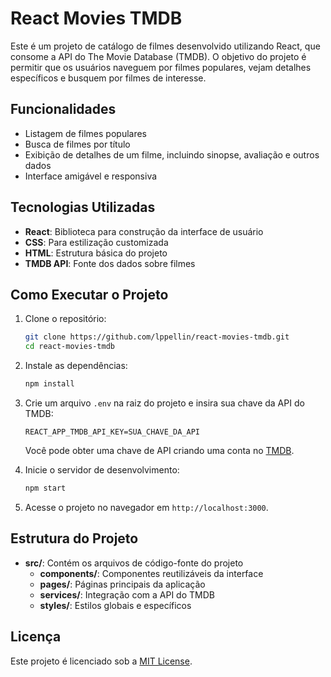# React Movies TMDB

Este é um projeto de catálogo de filmes desenvolvido utilizando React, que consome a API do The Movie Database (TMDB). O objetivo do projeto é permitir que os usuários naveguem por filmes populares, vejam detalhes específicos e busquem por filmes de interesse.

## Funcionalidades

- Listagem de filmes populares
- Busca de filmes por título
- Exibição de detalhes de um filme, incluindo sinopse, avaliação e outros dados
- Interface amigável e responsiva

## Tecnologias Utilizadas

- **React**: Biblioteca para construção da interface de usuário
- **CSS**: Para estilização customizada
- **HTML**: Estrutura básica do projeto
- **TMDB API**: Fonte dos dados sobre filmes

## Como Executar o Projeto

1. Clone o repositório:

   ```bash
   git clone https://github.com/lppellin/react-movies-tmdb.git
   cd react-movies-tmdb
   ```

2. Instale as dependências:

   ```bash
   npm install
   ```

3. Crie um arquivo `.env` na raiz do projeto e insira sua chave da API do TMDB:

   ```
   REACT_APP_TMDB_API_KEY=SUA_CHAVE_DA_API
   ```

   Você pode obter uma chave de API criando uma conta no [TMDB](https://www.themoviedb.org/).

4. Inicie o servidor de desenvolvimento:

   ```bash
   npm start
   ```

5. Acesse o projeto no navegador em `http://localhost:3000`.

## Estrutura do Projeto

- **src/**: Contém os arquivos de código-fonte do projeto
  - **components/**: Componentes reutilizáveis da interface
  - **pages/**: Páginas principais da aplicação
  - **services/**: Integração com a API do TMDB
  - **styles/**: Estilos globais e específicos

## Licença

Este projeto é licenciado sob a [MIT License](LICENSE).
